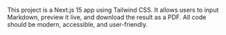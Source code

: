 <!-- Use this file to provide workspace-specific custom instructions to Copilot. For more details, visit https://code.visualstudio.com/docs/copilot/copilot-customization#_use-a-githubcopilotinstructionsmd-file -->

This project is a Next.js 15 app using Tailwind CSS. It allows users to input Markdown, preview it live, and download the result as a PDF. All code should be modern, accessible, and user-friendly.
